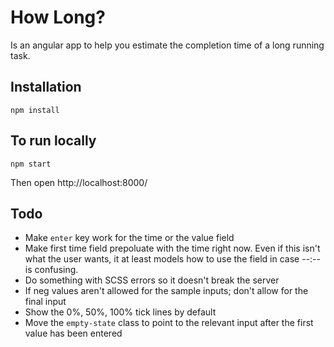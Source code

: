 # How Long?

Is an angular app to help you estimate the completion time of a long running
task.

## Installation

`npm install`

## To run locally

`npm start`

Then open http://localhost:8000/

## Todo

* Make `enter` key work for the time or the value field
* Make first time field prepoluate with the time right now. Even if this isn't what the user wants, it at least models how to use the field in case --:-- is confusing.
* Do something with SCSS errors so it doesn't break the server
* If neg values aren't allowed for the sample inputs; don't allow for the final input
* Show the 0%, 50%, 100% tick lines by default
* Move the `empty-state` class to point to the relevant input after the first value has been entered
